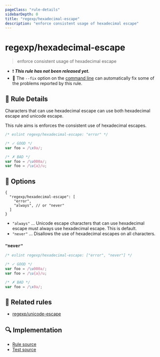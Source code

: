 ```yaml
---
pageClass: "rule-details"
sidebarDepth: 0
title: "regexp/hexadecimal-escape"
description: "enforce consistent usage of hexadecimal escape"
---
```

# regexp/hexadecimal-escape

> enforce consistent usage of hexadecimal escape

- :exclamation: <badge text="This rule has not been released yet." vertical="middle" type="error"> ***This rule has not been released yet.*** </badge>
- :wrench: The `--fix` option on the [command line](https://eslint.org/docs/user-guide/command-line-interface#fixing-problems) can automatically fix some of the problems reported by this rule.

## :book: Rule Details

Characters that can use hexadecimal escape can use both hexadecimal escape and unicode escape.

This rule aims is enforces the consistent use of hexadecimal escapes.

<eslint-code-block fix>

```js
/* eslint regexp/hexadecimal-escape: "error" */

/* ✓ GOOD */
var foo = /\x0a/;

/* ✗ BAD */
var foo = /\u000a/;
var foo = /\u{a}/u;
```

</eslint-code-block>

## :wrench: Options

```json5
{
  "regexp/hexadecimal-escape": [
    "error", 
    "always", // or "never"
  ]
}
```

- `"always"` ... Unicode escape characters that can use hexadecimal escape must always use hexadecimal escape. This is default.
- `"never"` ... Disallows the use of hexadecimal escapes on all characters.

### `"never"`

<eslint-code-block fix>

```js
/* eslint regexp/hexadecimal-escape: ["error", "never"] */

/* ✓ GOOD */
var foo = /\u000a/;
var foo = /\u{a}/u;

/* ✗ BAD */
var foo = /\x0a/;
```

</eslint-code-block>

## :couple: Related rules

- [regexp/unicode-escape](./unicode-escape.md)

## :mag: Implementation

- [Rule source](https://github.com/ota-meshi/eslint-plugin-regexp/blob/master/lib/rules/hexadecimal-escape.ts)
- [Test source](https://github.com/ota-meshi/eslint-plugin-regexp/blob/master/tests/lib/rules/hexadecimal-escape.ts)
